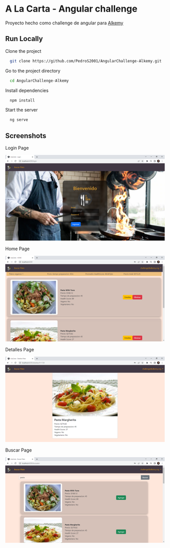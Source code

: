 
# A La Carta - Angular challenge

Proyecto hecho como challenge de angular para [Alkemy](https://www.alkemy.org/)


## Run Locally

Clone the project

```bash
  git clone https://github.com/PedroS2001/AngularChallenge-Alkemy.git
```

Go to the project directory

```bash
  cd AngularChallenge-Alkemy
```

Install dependencies

```bash
  npm install
```

Start the server

```bash
  ng serve
```


## Screenshots

Login Page

![Login page](./readme-img/login-page.png)

Home Page

![Home Page](./readme-img/home-page.png)

Detalles Page

![Detalles page](./readme-img/detalles-page.png)

Buscar Page

![Buscar page](./readme-img/buscar-page.png)

